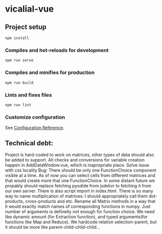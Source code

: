 # vicalial-vue

## Project setup
```
npm install
```

### Compiles and hot-reloads for development
```
npm run serve
```

### Compiles and minifies for production
```
npm run build
```

### Lints and fixes files
```
npm run lint
```

### Customize configuration
See [Configuration Reference](https://cli.vuejs.org/config/).


## Technical debt:
Project is hard-coded to work on matrices, other types of data should also be added to support.
All checks and conversions for variable creation happen in AddDataWindow.vue, which is inapropriate place.
Solve issue with css locality
Bug: There should be only one FunctionChoice component visible at a time. As of now you can select cells from different matrices and that would create more that one FunctionChoice.
In some distant future we propably should replace fetching pyodide from jsdelivr to fetching it from our own server. There is also script import in index.html.
There is so many way to name multiplication of matrices: I should appropriately call them dot-products, cross-products and etc.
Rename all Matrix methods in a way that it would exactly match names of corresponding functions in numpy.
Just number of arguments is definetly not enough for function choice. We need like dynamic amount (for Extraction function), and typed arguments(for functions like Map and Reduce).
We hardcode relation selection-parent, but it should be more like parent-child-child-child...
